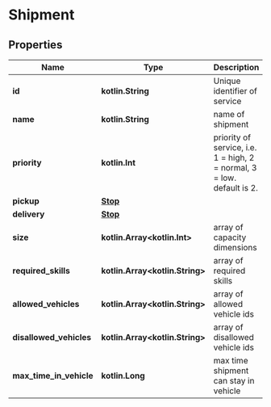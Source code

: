 
# Shipment

## Properties
Name | Type | Description | Notes
------------ | ------------- | ------------- | -------------
**id** | **kotlin.String** | Unique identifier of service |  [optional]
**name** | **kotlin.String** | name of shipment |  [optional]
**priority** | **kotlin.Int** | priority of service, i.e. 1 &#x3D; high, 2 &#x3D; normal, 3 &#x3D; low. default is 2. |  [optional]
**pickup** | [**Stop**](Stop.md) |  |  [optional]
**delivery** | [**Stop**](Stop.md) |  |  [optional]
**size** | **kotlin.Array&lt;kotlin.Int&gt;** | array of capacity dimensions |  [optional]
**required_skills** | **kotlin.Array&lt;kotlin.String&gt;** | array of required skills |  [optional]
**allowed_vehicles** | **kotlin.Array&lt;kotlin.String&gt;** | array of allowed vehicle ids |  [optional]
**disallowed_vehicles** | **kotlin.Array&lt;kotlin.String&gt;** | array of disallowed vehicle ids |  [optional]
**max_time_in_vehicle** | **kotlin.Long** | max time shipment can stay in vehicle |  [optional]



